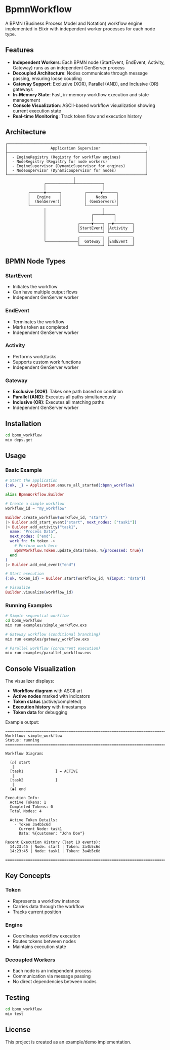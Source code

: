 # BpmnWorkflow

A BPMN (Business Process Model and Notation) workflow engine implemented in Elixir with independent worker processes for each node type.

## Features

- **Independent Workers**: Each BPMN node (StartEvent, EndEvent, Activity, Gateway) runs as an independent GenServer process
- **Decoupled Architecture**: Nodes communicate through message passing, ensuring loose coupling
- **Gateway Support**: Exclusive (XOR), Parallel (AND), and Inclusive (OR) gateways
- **In-Memory State**: Fast, in-memory workflow execution and state management
- **Console Visualization**: ASCII-based workflow visualization showing current execution state
- **Real-time Monitoring**: Track token flow and execution history

## Architecture

```
┌─────────────────────────────────────────────────────────────┐
│                   Application Supervisor                     │
├─────────────────────────────────────────────────────────────┤
│  - EngineRegistry (Registry for workflow engines)           │
│  - NodeRegistry (Registry for node workers)                 │
│  - EngineSupervisor (DynamicSupervisor for engines)         │
│  - NodeSupervisor (DynamicSupervisor for nodes)             │
└─────────────────────────────────────────────────────────────┘
                              │
                 ┌────────────┴────────────┐
                 │                         │
          ┌──────▼──────┐          ┌──────▼──────┐
          │   Engine    │          │    Nodes    │
          │  (GenServer)│          │ (GenServers)│
          └─────────────┘          └─────────────┘
                 │                         │
                 │                    ┌────┴────┐
                 │                    │         │
                 │              ┌─────▼────┐ ┌─▼────────┐
                 │              │StartEvent│ │Activity  │
                 │              └──────────┘ └──────────┘
                 │              ┌──────────┐ ┌──────────┐
                 └──────────────│  Gateway │ │EndEvent  │
                                └──────────┘ └──────────┘
```

## BPMN Node Types

### StartEvent
- Initiates the workflow
- Can have multiple output flows
- Independent GenServer worker

### EndEvent
- Terminates the workflow
- Marks token as completed
- Independent GenServer worker

### Activity
- Performs work/tasks
- Supports custom work functions
- Independent GenServer worker

### Gateway
- **Exclusive (XOR)**: Takes one path based on condition
- **Parallel (AND)**: Executes all paths simultaneously
- **Inclusive (OR)**: Executes all matching paths
- Independent GenServer worker

## Installation

```bash
cd bpmn_workflow
mix deps.get
```

## Usage

### Basic Example

```elixir
# Start the application
{:ok, _} = Application.ensure_all_started(:bpmn_workflow)

alias BpmnWorkflow.Builder

# Create a simple workflow
workflow_id = "my_workflow"

Builder.create_workflow(workflow_id, "start")
|> Builder.add_start_event("start", next_nodes: ["task1"])
|> Builder.add_activity("task1",
  name: "Process Data",
  next_nodes: ["end"],
  work_fn: fn token ->
    # Perform work here
    BpmnWorkflow.Token.update_data(token, %{processed: true})
  end
)
|> Builder.add_end_event("end")

# Start execution
{:ok, token_id} = Builder.start(workflow_id, %{input: "data"})

# Visualize
Builder.visualize(workflow_id)
```

### Running Examples

```bash
# Simple sequential workflow
cd bpmn_workflow
mix run examples/simple_workflow.exs

# Gateway workflow (conditional branching)
mix run examples/gateway_workflow.exs

# Parallel workflow (concurrent execution)
mix run examples/parallel_workflow.exs
```

## Console Visualization

The visualizer displays:

- **Workflow diagram** with ASCII art
- **Active nodes** marked with indicators
- **Token status** (active/completed)
- **Execution history** with timestamps
- **Token data** for debugging

Example output:

```
================================================================================
Workflow: simple_workflow
Status: running
================================================================================

Workflow Diagram:

  (○) start
   |
  [task1              ] ← ACTIVE
   |
  [task2              ]
   |
  (◉) end

Execution Info:
  Active Tokens: 1
  Completed Tokens: 0
  Total Nodes: 4

  Active Token Details:
    - Token 3a4b5c6d
      Current Node: task1
      Data: %{customer: "John Doe"}

Recent Execution History (last 10 events):
  14:23:45 | Node: start | Token: 3a4b5c6d
  14:23:45 | Node: task1 | Token: 3a4b5c6d

================================================================================
```

## Key Concepts

### Token
- Represents a workflow instance
- Carries data through the workflow
- Tracks current position

### Engine
- Coordinates workflow execution
- Routes tokens between nodes
- Maintains execution state

### Decoupled Workers
- Each node is an independent process
- Communication via message passing
- No direct dependencies between nodes

## Testing

```bash
cd bpmn_workflow
mix test
```

## License

This project is created as an example/demo implementation.

